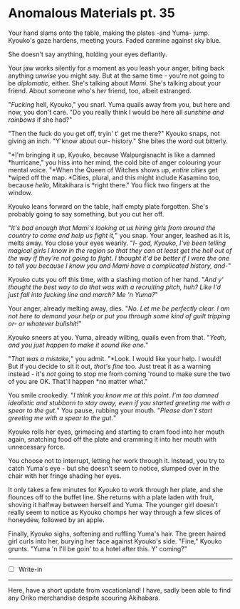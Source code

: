 # Anomalous Materials pt. 35

Your hand slams onto the table, making the plates -and Yuma- jump. Kyouko's gaze hardens, meeting yours. Faded carmine against sky blue.

She doesn't say anything, holding your eyes defiantly.

Your jaw works silently for a moment as you leash your anger, biting back anything *unwise* you might say. But at the same time - you're not going to be *diplomatic*, either. She's talking about *Mami*. She's talking about your friend. About someone who's *her* friend, too, albeit estranged.

"*Fucking* hell, Kyouko," you snarl. Yuma quails away from you, but here and now, you don't care. "Do you really think I would be here all *sunshine and rainbows* if she had?"

"Then the fuck do you get off, tryin' t' get me there?" Kyouko snaps, not giving an inch. "Y'know about our- history." She bites the word out bitterly.

"\*I'm bringing it up, Kyouko, because Walpurgisnacht is like a damned \*hurricane," you hiss into her mind, the cold bite of anger colouring your mental voice. "\*When the Queen of Witches shows up, *entire cities* get \*wiped off the map. \*Cities, plural, and this might include Kasamino too, because *hello*, Mitakihara is \*right there." You flick two fingers at the window.

Kyouko leans forward on the table, half empty plate forgotten. She's probably going to say something, but you cut her off.

"*It's bad enough that Mami's looking at us hiring girls from around the country to come and help us fight it,*" you snap. Your anger, leashed as it is, melts away. You close your eyes wearily. "*I- *god*, Kyouko, I've been telling magical girls I know in the region so that they can at least get the *hell* out of the way if they're not going to fight. I thought it'd be better if *I* were the one to tell you because I *know* you and Mami have a complicated history, and-*"

Kyouko cuts you off this time, with a slashing motion of her hand. "*And y' thought the best way to do that was with a recruiting pitch, huh? Like I'd just fall into fucking line and march? Me 'n Yuma?*"

Your anger, already melting away, dies. "*No. Let me be *perfectly* clear. I am *not* here to demand your help or put you through some kind of guilt tripping or- or whatever bullshit!*"

Kyouko sneers at you. Yuma, already wilting, quails even from that. "*Yeah, and you just *happen* to make it sound like one.*"

"*That was a mistake,*" you admit. "\*Look. I would like your help. I would! But if you decide to sit it out, *that's fine* too. Just treat it as a warning instead - it's *not* going to stop me from coming 'round to make sure the two of you are OK. That'll happen \*no matter what."

You smile crookedly. "*I think you know me at this point. I'm too damned idealistic and stubborn to stay away, even if you started greeting me with a spear to the gut.*" You pause, rubbing your mouth. "*Please don't start greeting me with a spear to the gut.*"

Kyouko rolls her eyes, grimacing and starting to cram food into her mouth again, snatching food off the plate and cramming it into her mouth with unnecessary force.

You choose not to interrupt, letting her work through it. Instead, you try to catch Yuma's eye - but she doesn't seem to notice, slumped over in the chair with her fringe shading her eyes.

It only takes a few minutes for Kyouko to work through her plate, and she flounces off to the buffet line. She returns with a plate laden with fruit, shoving it halfway between herself and Yuma. The younger girl doesn't really seem to notice as Kyouko chomps her way through a few slices of honeydew, followed by an apple.

Finally, Kyouko sighs, softening and ruffling Yuma's hair. The green haired girl curls into her, burying her face against Kyouko's side. "Fine," Kyouko grunts. "Yuma 'n I'll be goin' to a hotel after this. Y' coming?"

---

- [ ] Write-in

---

Here, have a short update from vacationland! I have, sadly been able to find any Oriko merchandise despite scouring Akihabara.
